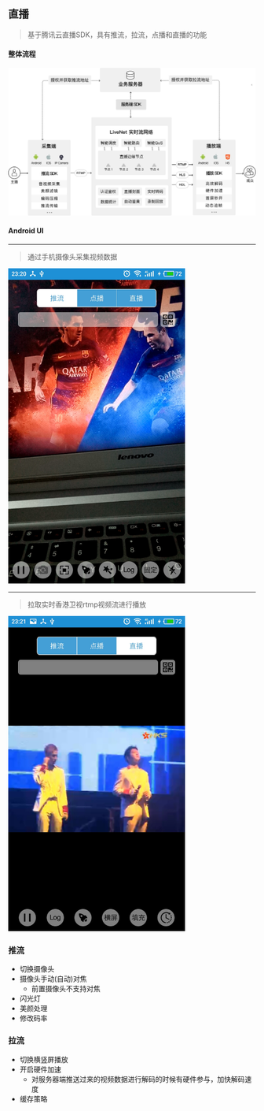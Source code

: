 ## 直播
> 基于腾讯云直播SDK，具有推流，拉流，点播和直播的功能

#### 整体流程

<img src="/img/1.jpg">


#### Android UI

---
> 通过手机摄像头采集视频数据

<img width="360" src="/img/3.jpg">

--- 
> 拉取实时香港卫视rtmp视频流进行播放

<img width="360" src="/img/2.jpg">

### 推流
* 切换摄像头
* 摄像头手动(自动)对焦
    *  前置摄像头不支持对焦
* 闪光灯
* 美颜处理
* 修改码率

### 拉流
* 切换横竖屏播放
* 开启硬件加速
    * 对服务器端推送过来的视频数据进行解码的时候有硬件参与，加快解码速度
* 缓存策略
